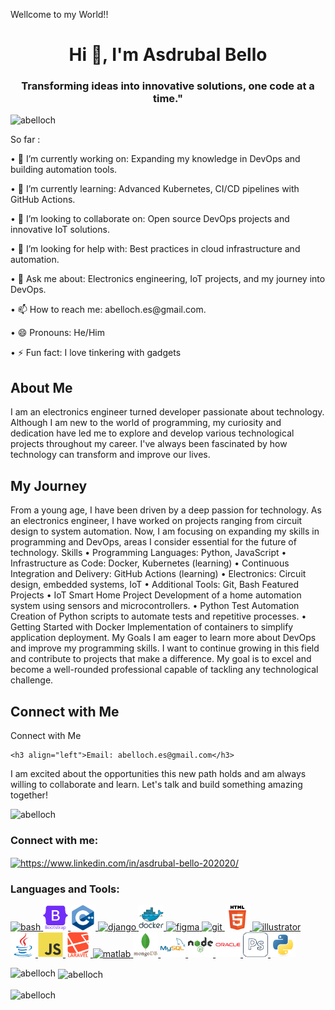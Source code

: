  Wellcome to my World!!
<h1 align="center">Hi 👋, I'm Asdrubal Bello</h1>
<h3 align="center">Transforming ideas into innovative solutions, one code at a time."</h3>

<p align="left"> <img src="https://komarev.com/ghpvc/?username=abelloch&label=Profile%20views&color=0e75b6&style=flat" alt="abelloch" /> </p>

<p align="left"> So far : </p>
<p align="left">•	🔭 I’m currently working on: Expanding my knowledge in DevOps and building automation tools.</p>
<p align="left">•	🌱 I’m currently learning: Advanced Kubernetes, CI/CD pipelines with GitHub Actions.</p>
<p align="left">•	👯 I’m looking to collaborate on: Open source DevOps projects and innovative IoT solutions.</p>
<p align="left">•	🤔 I’m looking for help with: Best practices in cloud infrastructure and automation.</p>
<p align="left">•	💬 Ask me about: Electronics engineering, IoT projects, and my journey into DevOps.</p>
<p align="left">•	📫 How to reach me: abelloch.es@gmail.com.</p>
<p align="left">•	😄 Pronouns: He/Him</p>
<p align="left">•	⚡ Fun fact: I love tinkering with gadgets</p> 
<h2>About Me</h2>
I am an electronics engineer turned developer passionate about technology. Although I am new to the world of programming, my curiosity and dedication have led me to explore and develop various technological projects throughout my career. I've always been fascinated by how technology can transform and improve our lives.
<h2>My Journey</h2>
From a young age, I have been driven by a deep passion for technology. As an electronics engineer, I have worked on projects ranging from circuit design to system automation. Now, I am focusing on expanding my skills in programming and DevOps, areas I consider essential for the future of technology.
Skills
•	Programming Languages: Python, JavaScript
•	Infrastructure as Code: Docker, Kubernetes (learning)
•	Continuous Integration and Delivery: GitHub Actions (learning)
•	Electronics: Circuit design, embedded systems, IoT
•	Additional Tools: Git, Bash
Featured Projects
•	IoT Smart Home Project Development of a home automation system using sensors and microcontrollers.
•	Python Test Automation Creation of Python scripts to automate tests and repetitive processes.
•	Getting Started with Docker Implementation of containers to simplify application deployment.
My Goals
I am eager to learn more about DevOps and improve my programming skills. I want to continue growing in this field and contribute to projects that make a difference. My goal is to excel and become a well-rounded professional capable of tackling any technological challenge.
<h2 align="left">Connect with Me</h2>Connect with Me

	<h3 align="left">Email: abelloch.es@gmail.com</h3>
<p aling="left">I am excited about the opportunities this new path holds and am always willing to collaborate and learn. Let's talk and build something amazing together!</p>





<p align="left"> <img src="https://komarev.com/ghpvc/?username=abelloch&label=Profile%20views&color=0e75b6&style=flat" alt="abelloch" /> </p>

<h3 align="left">Connect with me:</h3>
<p align="left">
<a href="https://linkedin.com/in/https://www.linkedin.com/in/asdrubal-bello-202020/" target="blank"><img align="center" src="https://raw.githubusercontent.com/rahuldkjain/github-profile-readme-generator/master/src/images/icons/Social/linked-in-alt.svg" alt="https://www.linkedin.com/in/asdrubal-bello-202020/" height="30" width="40" /></a>
</p>

<h3 align="left">Languages and Tools:</h3>
<p align="left"> <a href="https://www.gnu.org/software/bash/" target="_blank" rel="noreferrer"> <img src="https://www.vectorlogo.zone/logos/gnu_bash/gnu_bash-icon.svg" alt="bash" width="40" height="40"/> </a> <a href="https://getbootstrap.com" target="_blank" rel="noreferrer"> <img src="https://raw.githubusercontent.com/devicons/devicon/master/icons/bootstrap/bootstrap-plain-wordmark.svg" alt="bootstrap" width="40" height="40"/> </a> <a href="https://www.w3schools.com/cpp/" target="_blank" rel="noreferrer"> <img src="https://raw.githubusercontent.com/devicons/devicon/master/icons/cplusplus/cplusplus-original.svg" alt="cplusplus" width="40" height="40"/> </a> <a href="https://www.djangoproject.com/" target="_blank" rel="noreferrer"> <img src="https://cdn.worldvectorlogo.com/logos/django.svg" alt="django" width="40" height="40"/> </a> <a href="https://www.docker.com/" target="_blank" rel="noreferrer"> <img src="https://raw.githubusercontent.com/devicons/devicon/master/icons/docker/docker-original-wordmark.svg" alt="docker" width="40" height="40"/> </a> <a href="https://www.figma.com/" target="_blank" rel="noreferrer"> <img src="https://www.vectorlogo.zone/logos/figma/figma-icon.svg" alt="figma" width="40" height="40"/> </a> <a href="https://git-scm.com/" target="_blank" rel="noreferrer"> <img src="https://www.vectorlogo.zone/logos/git-scm/git-scm-icon.svg" alt="git" width="40" height="40"/> </a> <a href="https://www.w3.org/html/" target="_blank" rel="noreferrer"> <img src="https://raw.githubusercontent.com/devicons/devicon/master/icons/html5/html5-original-wordmark.svg" alt="html5" width="40" height="40"/> </a> <a href="https://www.adobe.com/in/products/illustrator.html" target="_blank" rel="noreferrer"> <img src="https://www.vectorlogo.zone/logos/adobe_illustrator/adobe_illustrator-icon.svg" alt="illustrator" width="40" height="40"/> </a> <a href="https://www.java.com" target="_blank" rel="noreferrer"> <img src="https://raw.githubusercontent.com/devicons/devicon/master/icons/java/java-original.svg" alt="java" width="40" height="40"/> </a> <a href="https://developer.mozilla.org/en-US/docs/Web/JavaScript" target="_blank" rel="noreferrer"> <img src="https://raw.githubusercontent.com/devicons/devicon/master/icons/javascript/javascript-original.svg" alt="javascript" width="40" height="40"/> </a> <a href="https://laravel.com/" target="_blank" rel="noreferrer"> <img src="https://raw.githubusercontent.com/devicons/devicon/master/icons/laravel/laravel-plain-wordmark.svg" alt="laravel" width="40" height="40"/> </a> <a href="https://www.mathworks.com/" target="_blank" rel="noreferrer"> <img src="https://upload.wikimedia.org/wikipedia/commons/2/21/Matlab_Logo.png" alt="matlab" width="40" height="40"/> </a> <a href="https://www.mongodb.com/" target="_blank" rel="noreferrer"> <img src="https://raw.githubusercontent.com/devicons/devicon/master/icons/mongodb/mongodb-original-wordmark.svg" alt="mongodb" width="40" height="40"/> </a> <a href="https://www.mysql.com/" target="_blank" rel="noreferrer"> <img src="https://raw.githubusercontent.com/devicons/devicon/master/icons/mysql/mysql-original-wordmark.svg" alt="mysql" width="40" height="40"/> </a> <a href="https://nodejs.org" target="_blank" rel="noreferrer"> <img src="https://raw.githubusercontent.com/devicons/devicon/master/icons/nodejs/nodejs-original-wordmark.svg" alt="nodejs" width="40" height="40"/> </a> <a href="https://www.oracle.com/" target="_blank" rel="noreferrer"> <img src="https://raw.githubusercontent.com/devicons/devicon/master/icons/oracle/oracle-original.svg" alt="oracle" width="40" height="40"/> </a> <a href="https://www.photoshop.com/en" target="_blank" rel="noreferrer"> <img src="https://raw.githubusercontent.com/devicons/devicon/master/icons/photoshop/photoshop-line.svg" alt="photoshop" width="40" height="40"/> </a> <a href="https://www.python.org" target="_blank" rel="noreferrer"> <img src="https://raw.githubusercontent.com/devicons/devicon/master/icons/python/python-original.svg" alt="python" width="40" height="40"/> </a> </p>

<p><img align="left" src="https://github-readme-stats.vercel.app/api/top-langs?username=abelloch&show_icons=true&locale=en&layout=compact" alt="abelloch" /></p>

<p>&nbsp;<img align="center" src="https://github-readme-stats.vercel.app/api?username=abelloch&show_icons=true&locale=en" alt="abelloch" /></p>

<p><img align="center" src="https://github-readme-streak-stats.herokuapp.com/?user=abelloch&" alt="abelloch" /></p>
